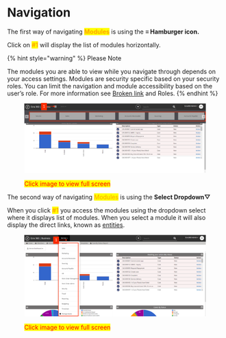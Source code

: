 # Navigation

The first way of navigating <mark style="color:orange;">**Modules**</mark> is using the **≡  Hamburger icon.**

Click on <mark style="color:orange;">**#1**</mark> will display the list of modules horizontally.

{% hint style="warning" %}
Please Note

The modules you are able to view while you navigate through depends on your access settings. Modules are security specific based on your security roles. You can limit the navigation and module accessibility based on the user’s role. For more information see [Broken link](broken-reference "mention") and Roles.
{% endhint %}

<figure><img src="../../.gitbook/assets/Untitled design.png" alt=""><figcaption><p><mark style="color:red;">Click image to view full screen</mark></p></figcaption></figure>

The second way of navigating <mark style="color:orange;">Modules</mark> is using the **Select Dropdown▽**&#x20;

When you click <mark style="color:orange;">**#1**</mark> you access the modules using the dropdown select where it displays list of modules. When you select a module it will also display the direct links, known as [entities](../../configurations/components/entities/ "mention").

<figure><img src="../../.gitbook/assets/Untitled design1.png" alt=""><figcaption><p><mark style="color:red;">Click image to view full screen</mark></p></figcaption></figure>

